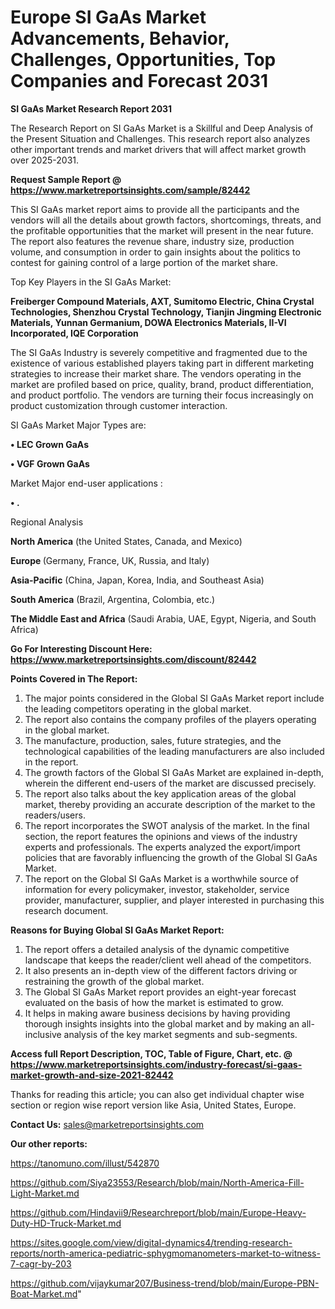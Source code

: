 # Europe SI GaAs Market Advancements, Behavior, Challenges, Opportunities, Top Companies and Forecast 2031

<strong>SI GaAs Market Research Report 2031</strong>

The Research Report on SI GaAs Market is a Skillful and Deep Analysis of the Present Situation and Challenges. This research report also analyzes other important trends and market drivers that will affect market growth over 2025-2031.

<strong>Request Sample Report @ <a href=https://www.marketreportsinsights.com/sample/82442>https://www.marketreportsinsights.com/sample/82442</a></strong>

This SI GaAs market report aims to provide all the participants and the vendors will all the details about growth factors, shortcomings, threats, and the profitable opportunities that the market will present in the near future. The report also features the revenue share, industry size, production volume, and consumption in order to gain insights about the politics to contest for gaining control of a large portion of the market share.

Top Key Players in the SI GaAs Market:

<strong>Freiberger Compound Materials, AXT, Sumitomo Electric, China Crystal Technologies, Shenzhou Crystal Technology, Tianjin Jingming Electronic Materials, Yunnan Germanium, DOWA Electronics Materials, II-VI Incorporated, IQE Corporation</strong>

The SI GaAs Industry is severely competitive and fragmented due to the existence of various established players taking part in different marketing strategies to increase their market share. The vendors operating in the market are profiled based on price, quality, brand, product differentiation, and product portfolio. The vendors are turning their focus increasingly on product customization through customer interaction.

SI GaAs Market Major Types are:

<strong>• LEC Grown GaAs

• VGF Grown GaAs</strong>

Market Major end-user applications :

<strong>• .</strong>

Regional Analysis

</u><strong><b>North America</b></strong> (the United States, Canada, and Mexico)

<strong><b>Europe </b></strong>(Germany, France, UK, Russia, and Italy)

<strong><b>Asia-Pacific</b></strong> (China, Japan, Korea, India, and Southeast Asia)

<strong><b>South America</b></strong> (Brazil, Argentina, Colombia, etc.)

<strong><b>The Middle East and Africa</b></strong> (Saudi Arabia, UAE, Egypt, Nigeria, and South Africa)

<strong>Go For Interesting Discount Here: <a href=https://www.marketreportsinsights.com/discount/82442>https://www.marketreportsinsights.com/discount/82442</a></strong>

<strong>Points Covered in The Report:</strong>
<ol>
  <li>The major points considered in the Global SI GaAs Market report include the leading competitors operating in the global market.</li>
  <li>The report also contains the company profiles of the players operating in the global market.</li>
  <li>The manufacture, production, sales, future strategies, and the technological capabilities of the leading manufacturers are also included in the report.</li>
  <li>The growth factors of the Global SI GaAs Market are explained in-depth, wherein the different end-users of the market are discussed precisely.</li>
  <li>The report also talks about the key application areas of the global market, thereby providing an accurate description of the market to the readers/users.</li>
  <li>The report incorporates the SWOT analysis of the market. In the final section, the report features the opinions and views of the industry experts and professionals. The experts analyzed the export/import policies that are favorably influencing the growth of the Global SI GaAs Market.</li>
  <li>The report on the Global SI GaAs Market is a worthwhile source of information for every policymaker, investor, stakeholder, service provider, manufacturer, supplier, and player interested in purchasing this research document.</li>
</ol>
<strong>Reasons for Buying Global SI GaAs Market Report:</strong>

<ol>
  <li>The report offers a detailed analysis of the dynamic competitive landscape that keeps the reader/client well ahead of the competitors.</li>
  <li>It also presents an in-depth view of the different factors driving or restraining the growth of the global market.</li>
  <li>The Global SI GaAs Market report provides an eight-year forecast evaluated on the basis of how the market is estimated to grow.</li>
  <li>It helps in making aware business decisions by having providing thorough insights insights into the global market and by making an all-inclusive analysis of the key market segments and sub-segments.</li>
</ol>
<strong>Access full Report Description, TOC, Table of Figure, Chart, etc. @ <a href=https://www.marketreportsinsights.com/industry-forecast/si-gaas-market-growth-and-size-2021-82442>https://www.marketreportsinsights.com/industry-forecast/si-gaas-market-growth-and-size-2021-82442</a></strong>


Thanks for reading this article; you can also get individual chapter wise section or region wise report version like Asia, United States, Europe.

<strong>Contact Us:</strong>
sales@marketreportsinsights.com

<strong>Our other reports:</strong>

<a href=https://tanomuno.com/illust/542870>https://tanomuno.com/illust/542870</a>

<a href=https://github.com/Siya23553/Research/blob/main/North-America-Fill-Light-Market.md>https://github.com/Siya23553/Research/blob/main/North-America-Fill-Light-Market.md</a>

<a href=https://github.com/Hindavii9/Researchreport/blob/main/Europe-Heavy-Duty-HD-Truck-Market.md>https://github.com/Hindavii9/Researchreport/blob/main/Europe-Heavy-Duty-HD-Truck-Market.md</a>

<a href=https://sites.google.com/view/digital-dynamics4/trending-research-reports/north-america-pediatric-sphygmomanometers-market-to-witness-7-cagr-by-203>https://sites.google.com/view/digital-dynamics4/trending-research-reports/north-america-pediatric-sphygmomanometers-market-to-witness-7-cagr-by-203</a>

<a href=https://github.com/vijaykumar207/Business-trend/blob/main/Europe-PBN-Boat-Market.md>https://github.com/vijaykumar207/Business-trend/blob/main/Europe-PBN-Boat-Market.md</a>"
